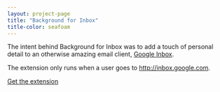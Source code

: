 ```yaml
---
layout: project-page
title: "Background for Inbox"
title-color: seafoam
---
```


<div class="filler-image--LG"></div>


The intent behind Background for Inbox was to add a touch of personal detail to an otherwise amazing
email client, <a class="base--a" href="http://inbox.google.com">Google Inbox</a>.

The extension only runs when a user goes to
<a class="base--a" href="http://inbox.google.com">http://inbox.google.com</a>.



<a  href="https://chrome.google.com/webstore/detail/background-for-inbox/comnjhiolfpohdfffgggojgamelmanac" class="base--a">
    <span class="project--external-link">Get the extension</span>
</a>
